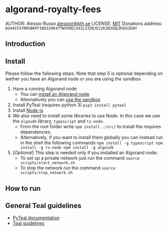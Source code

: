 # algorand-royalty-fees

AUTHOR: Alessio Russo [alessior@kth.se](alessior@kth.se)
LICENSE: [MIT](https://github.com/rssalessio/algorand-royalty-fees/blob/master/LICENSE)
Donations address: ``DG44ST47RRVBKPFIQ633XK47TWSVDELX42L33ZNJE22KZW3GQLDVDSZDAY`` 

## Introduction

## Install
Please follow the following steps. Note that step 5 is optional depending on wether you have an Algorand node or you are using the sandbox.

1. Have a running Algorand node
    * You can [install an Algorand node](https://developer.algorand.org/docs/run-a-node/setup/install)
    * Alternatively you can [use the sandbox](https://github.com/algorand/sandbox)
2. Install PyTeal (requires python 3) ```pip3 install pyteal```
3. Install [Node-js](https://nodejs.org/)
4. We also need to install some libraries to use Node. In this case we use the ``algosdk`` library, ``typescript`` and ``ts-node``.
    * From the root folder write ``npm install ./src/`` to install the requires dependencies. 
    * Alternatively, if you want to install them globally you can instead run in the shell the following commands
        ``npm install -g typescript
        npm install -g ts-node
        npm install -g algosdk
        ``
5. [_Optional_] This step is needed only if you installed an Algorand node:
    * To set up a private network just run the command ``source scripts/start_network.sh``
    * To stop the network run the command ``source scripts/stop_network.sh``

## How to run


## General Teal guidelines
- [PyTeal documentation](https://pyteal.readthedocs.io/)
- [Teal guidelines](https://developer.algorand.org/docs/get-details/dapps/avm/teal/guidelines/)